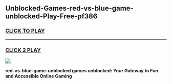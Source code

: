
## Unblocked-Games-red-vs-blue-game-unblocked-Play-Free-pf386
<h3>
<a href="https://premium76.site?title=red-vs-blue-game-unblocked&ref=23A">CLICK TO PLAY</a></h3>
<hr>

<h3>
<a href="https://premium76.site?title=red-vs-blue-game-unblocked&ref=23A">CLICK 2 PLAY</a>
  
</h3>

<a href="https://premium76.site?title=red-vs-blue-game-unblocked&ref=23A"><img src="https://clearcache.store/games.png"></a>


**red-vs-blue-game-unblocked games unblocked: Your Gateway to Fun and Accessible Online Gaming**
